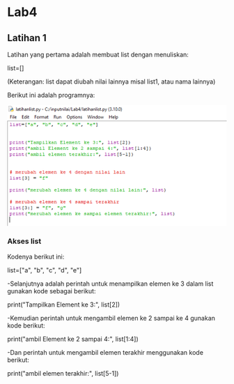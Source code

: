 # Lab4
## Latihan 1
<p> Latihan yang pertama adalah membuat list dengan menuliskan:
<p> list=[]
<p> (Keterangan: list dapat diubah nilai lainnya misal list1, atau nama lainnya)
<p> Berikut ini adalah programnya:

![gambar1](ss/ss1.PNG)

### Akses list
<p> Kodenya berikut ini:
<p> list=["a", "b", "c", "d", "e"]
<p> -Selanjutnya adalah perintah untuk menampilkan elemen ke 3 dalam list gunakan kode sebagai berikut:
<p> print("Tampilkan Element ke 3:", list[2])
<p> -Kemudian perintah untuk mengambil elemen ke 2 sampai ke 4 gunakan kode berikut:
<p> print("ambil Element ke 2 sampai 4:", list[1:4])
<p> -Dan perintah untuk mengambil elemen terakhir menggunakan kode berikut:
<p> print("ambil elemen terakhir:", list[5-1]) 



